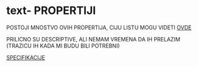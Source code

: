 # text- PROPERTIJI

POSTOJI MNOSTVO OVIH PROPERTIJA, CIJU LISTU MOGU VIDETI [OVDE](http://www.standardista.com/webstock/part_07_fonts.html#slide16)

PRILICNO SU DESCRIPTIVE, ALI NEMAM VREMENA DA IH PRELAZIM (TRAZICU IH KADA MI BUDU BILI POTREBNI)

[SPECIFIKACIJE](https://www.w3.org/TR/css-text-3/)